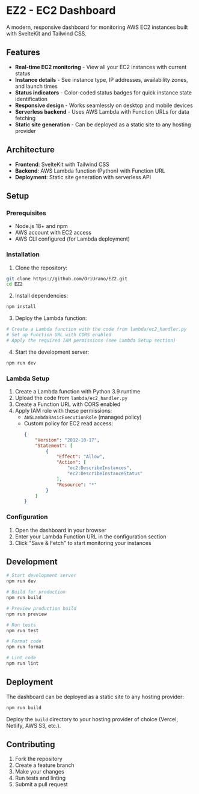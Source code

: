 # EZ2 - EC2 Dashboard

A modern, responsive dashboard for monitoring AWS EC2 instances built with SvelteKit and Tailwind CSS.

## Features

- **Real-time EC2 monitoring** - View all your EC2 instances with current status
- **Instance details** - See instance type, IP addresses, availability zones, and launch times
- **Status indicators** - Color-coded status badges for quick instance state identification
- **Responsive design** - Works seamlessly on desktop and mobile devices
- **Serverless backend** - Uses AWS Lambda with Function URLs for data fetching
- **Static site generation** - Can be deployed as a static site to any hosting provider

## Architecture

- **Frontend**: SvelteKit with Tailwind CSS
- **Backend**: AWS Lambda function (Python) with Function URL
- **Deployment**: Static site generation with serverless API

## Setup

### Prerequisites

- Node.js 18+ and npm
- AWS account with EC2 access
- AWS CLI configured (for Lambda deployment)

### Installation

1. Clone the repository:
```bash
git clone https://github.com/OriUrano/EZ2.git
cd EZ2
```

2. Install dependencies:
```bash
npm install
```

3. Deploy the Lambda function:
```bash
# Create a Lambda function with the code from lambda/ec2_handler.py
# Set up Function URL with CORS enabled
# Apply the required IAM permissions (see Lambda Setup section)
```

4. Start the development server:
```bash
npm run dev
```

### Lambda Setup

1. Create a Lambda function with Python 3.9 runtime
2. Upload the code from `lambda/ec2_handler.py`
3. Create a Function URL with CORS enabled
4. Apply IAM role with these permissions:
   - `AWSLambdaBasicExecutionRole` (managed policy)
   - Custom policy for EC2 read access:
     ```json
     {
         "Version": "2012-10-17",
         "Statement": [
             {
                 "Effect": "Allow",
                 "Action": [
                     "ec2:DescribeInstances",
                     "ec2:DescribeInstanceStatus"
                 ],
                 "Resource": "*"
             }
         ]
     }
     ```

### Configuration

1. Open the dashboard in your browser
2. Enter your Lambda Function URL in the configuration section
3. Click "Save & Fetch" to start monitoring your instances

## Development

```bash
# Start development server
npm run dev

# Build for production
npm run build

# Preview production build
npm run preview

# Run tests
npm run test

# Format code
npm run format

# Lint code
npm run lint
```

## Deployment

The dashboard can be deployed as a static site to any hosting provider:

```bash
npm run build
```

Deploy the `build` directory to your hosting provider of choice (Vercel, Netlify, AWS S3, etc.).

## Contributing

1. Fork the repository
2. Create a feature branch
3. Make your changes
4. Run tests and linting
5. Submit a pull request
